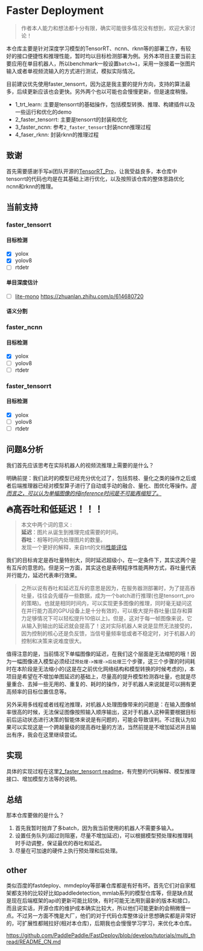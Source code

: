 # Faster Deployment

> 作者本人能力和想法都十分有限，确实可能很多情况没有想到，欢迎大家讨论！

本仓库主要是针对深度学习模型的TensorRT、ncnn、rknn等的部署工作，有较好的接口便捷性和推理性能，暂时均以目标检测部署为例。另外本项目主要当前主要应用在单目机器人，所以benchmark一般设置`batch=1`，采用一张接着一张图片输入或者单视频流输入的方式进行测试，模拟实际情况。

目前建议优先使用faster_tensorrt，因为这是我主要的提升方向，支持的算法最多，后续更新应该也会更快。另外两个也以可能也会慢慢更新，但是速度稍慢。

- 1_trt_learn: 主要是tensorrt的基础操作，包括模型转换、推理、构建插件以及一些运行和优化的demo
- 2_faster_tensorrt: 主要是tensorrt的封装和优化
- 3_faster_ncnn: 参考`2_faster_tensort`封装ncnn推理过程
- 4_faser_rknn: 封装rknn的推理过程

## 致谢

首先需要感谢手写ai团队开源的[TensorRT_Pro](https://github.com/shouxieai/tensorRT_Pro)，让我受益良多，本仓库中tensorrt的代码也均是在其基础上进行优化，以及按照该仓库的整体思路优化ncnn和rknn的推理。

<!-- 该仓库的部分优点：
1. 接口简单清晰
2. 预处理和后处理自写CUDA加速
3. batch可根据实际数据动态调整(前提是trtmodel转换中设置动态batch)
4. 写了内存和数据的管理类，无需手动操作，并且可以实现内存复用，无需反复申请。
5. 预处理和推理同时进行
6. 生产者消费者模式，合理好用。 -->

## 当前支持

### faster_tensorrt

#### 目标检测

- [x] yolox
- [x] yolov8
- [ ] rtdetr

#### 单目深度估计

- [ ] [lite-mono](https://github.com/noahzn/Lite-Mono)
https://zhuanlan.zhihu.com/p/614680720

#### 语义分割

### faster_ncnn

#### 目标检测
- [x] yolox
- [ ] yolov8
- [ ] rtdetr

### faster_tensorrt

#### 目标检测
- [x] yolox
- [ ] yolov8
- [ ] rtdetr

## 问题&分析

我们首先应该思考在实际机器人的视频流推理上需要的是什么？

明确前提：我们此时的模型已经充分优化过了，包括剪枝、量化之类的操作之后或者后端推理器已经对模型算子进行了自动或手动的融合、量化、图优化等操作。<u>*简而言之，可以认为单幅图像的纯inference时间是不可能再缩短了。*</u>

<font size=5 >**🔥高吞吐和低延迟！！！** </font>

> 本文中两个词的意义 :   <br>
> **延迟**：图片从诞生到推理完成需要的时间。 <br>
> **吞吐**：相等时间内处理图片的数量。 <br>
> 发现一个更好的解释，来自trt的文档[性能评估](https://docs.nvidia.com/deeplearning/tensorrt/developer-guide/index.html#measure-performance)


我们的目标肯定是吞吐量特别大，同时延迟超级小，在一定条件下，其实这两个是有互斥的意思的。但是另一方面，其实这也是表明程序性能两种方式，吞吐量代表并行能力，延迟代表串行效果。
> 之所以说有吞吐和延迟互斥的意思是因为，在服务器测部署时，为了提高吞吐量，往往会先缓存一些数据，成为一个batch进行推理(也是tensorrt_pro的策略)。也就是相同时间内，可以实现更多图像的推理，同时毫无疑问这在并行能力高的GPU设备上是十分有效的，可以极大提升吞吐量(显存和算力足够情况下可以轻松提升10倍以上)。但是，这对于每一帧图像来说，它从输入到输出的延迟就会提高了！这对实际机器人来说是显然无法接受的，因为控制的核心还是负反馈，当信号量频率低或者不稳定时，对于机器人的控制和决策来说难度很大。

值得注意的是，当前情况下单幅图像的延迟，在我们这个层面是无法缩短的哦！因为一幅图像进入模型必须经过`预处理->推理->后处理`三个步骤，这三个步骤的时间耗时在本阶段是无法缩小的(这是在之前优化网络结构和模型转换的时候考虑的)，本项目是希望在不增加单图延迟的基础上，尽量高的提升模型检测吞吐量，也就是尽量重合、去掉一些无用的、重复的、耗时的操作，对于机器人来说就是可以拥有更高频率的目标位置信息等。


另外采用多线程或者线程池推理，对机器人处理图像带来的问题是：在输入图像帧率很高的时候，无法保证图像按照输入顺序输出，这对于机器人这种需要根据目标前后运动状态进行决策的智能体来说是有问题的，可能会导致误判。不过我认为如果可以实现这是一个跨越量级的提高吞吐量的方法，当然前提是不增加延迟并且输出有序，我会在这里继续尝试。

## 实现

具体的实现过程在这里[2_faster_tensorrt readme](./2_faster_tensorrt/readme.md)，有完整的代码解释、模型推理接口、增加模型方法等的说明。


## 总结

那本仓库要做的是什么？

1. 首先我暂时抛弃了多batch，因为我当前使用的机器人不需要多输入。
2. 设置任务队列(超过则阻塞，尽量不增加延迟)，可以根据模型预处理和推理耗时手动调整，保证最优的吞吐和延迟。
3. 尽量在可加速的硬件上执行预处理和后处理。



## other

类似百度的fastdeploy、mmdeploy等部署仓库都是有好有坏。首先它们对自家框架都支持的比较好比如paddledetection, mmlab系列的模型仓库等，但是缺点就是现在后端框架的api的更新可能比较快，有时可能无法用到最新的版本和接口，而且说实话，开源仓库的维护成本确实比较大，所以他们可能更新的会稍微慢一点。不过另一方面不愧是大厂，他们的对于代码仓库整体设计思想确实都是非常好的，可扩展性都贼拉好(相对本仓库)，后期我也会慢慢学习学习，来优化本仓库。

https://github.com/PaddlePaddle/FastDeploy/blob/develop/tutorials/multi_thread/README_CN.md

